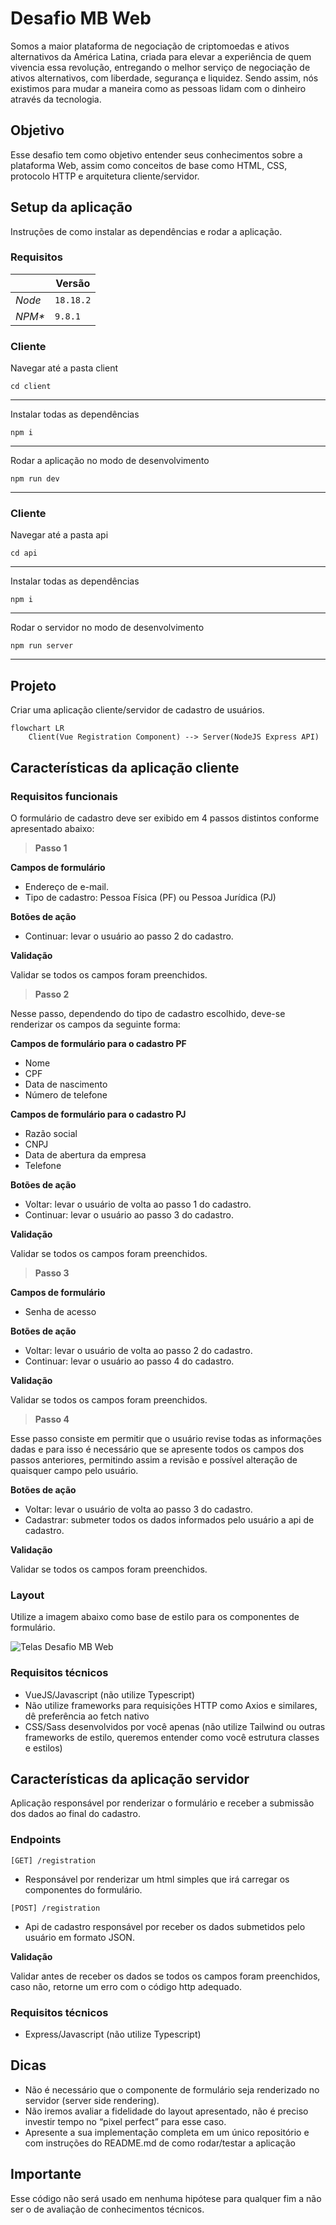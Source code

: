 # Desafio MB Web

Somos a maior plataforma de negociação de criptomoedas e ativos alternativos da América Latina, criada para elevar a experiência de quem vivencia essa revolução, entregando o melhor serviço de negociação de ativos alternativos, com liberdade, segurança e liquidez. Sendo assim, nós existimos para mudar a maneira como as pessoas lidam com o dinheiro através da tecnologia.

## Objetivo

Esse desafio tem como objetivo entender seus conhecimentos sobre a plataforma Web, assim como conceitos de base como HTML, CSS, protocolo HTTP e arquitetura cliente/servidor.

## Setup da aplicação

Instruções de como instalar as dependências e rodar a aplicação.

### Requisitos

|         | Versão    |
| ------- | --------- |
| _Node_  | `18.18.2` |
| _NPM\*_ | `9.8.1`   |

### Cliente

Navegar até a pasta client

```console
cd client
```

---

Instalar todas as dependências

```console
npm i
```

---

Rodar a aplicação no modo de desenvolvimento

```console
npm run dev
```

---

### Cliente

Navegar até a pasta api

```console
cd api
```

---

Instalar todas as dependências

```console
npm i
```

---

Rodar o servidor no modo de desenvolvimento

```console
npm run server
```

---

## Projeto

Criar uma aplicação cliente/servidor de cadastro de usuários.

```mermaid
flowchart LR
    Client(Vue Registration Component) --> Server(NodeJS Express API)
```

## Características da aplicação cliente

### Requisitos funcionais

O formulário de cadastro deve ser exibido em 4 passos distintos conforme apresentado abaixo:

> **Passo 1**

**Campos de formulário**

- Endereço de e-mail.
- Tipo de cadastro: Pessoa Física (PF) ou Pessoa Jurídica (PJ)

**Botões de ação**

- Continuar: levar o usuário ao passo 2 do cadastro.

**Validação**

Validar se todos os campos foram preenchidos.

> **Passo 2**

Nesse passo, dependendo do tipo de cadastro escolhido, deve-se renderizar os campos da seguinte forma:

**Campos de formulário para o cadastro PF**

- Nome
- CPF
- Data de nascimento
- Número de telefone

**Campos de formulário para o cadastro PJ**

- Razão social
- CNPJ
- Data de abertura da empresa
- Telefone

**Botões de ação**

- Voltar: levar o usuário de volta ao passo 1 do cadastro.
- Continuar: levar o usuário ao passo 3 do cadastro.

**Validação**

Validar se todos os campos foram preenchidos.

> **Passo 3**

**Campos de formulário**

- Senha de acesso

**Botões de ação**

- Voltar: levar o usuário de volta ao passo 2 do cadastro.
- Continuar: levar o usuário ao passo 4 do cadastro.

**Validação**

Validar se todos os campos foram preenchidos.

> **Passo 4**

Esse passo consiste em permitir que o usuário revise todas as informações dadas e para isso é necessário que se apresente todos os campos dos passos anteriores, permitindo assim a revisão e possível alteração de quaisquer campo pelo usuário.

**Botões de ação**

- Voltar: levar o usuário de volta ao passo 3 do cadastro.
- Cadastrar: submeter todos os dados informados pelo usuário a api de cadastro.

**Validação**

Validar se todos os campos foram preenchidos.

### Layout

Utilize a imagem abaixo como base de estilo para os componentes de formulário.

![Telas Desafio MB Web](https://user-images.githubusercontent.com/83235141/225743749-ca86ca69-5902-4a75-bb42-d6c0fc169bf4.png)

### Requisitos técnicos

- VueJS/Javascript (não utilize Typescript)
- Não utilize frameworks para requisições HTTP como Axios e similares, dê preferência ao fetch nativo
- CSS/Sass desenvolvidos por você apenas (não utilize Tailwind ou outras frameworks de estilo, queremos entender como você estrutura classes e estilos)

## Características da aplicação servidor

Aplicação responsável por renderizar o formulário e receber a submissão dos dados ao final do cadastro.

### Endpoints

`[GET] /registration`

- Responsável por renderizar um html simples que irá carregar os componentes do formulário.

`[POST] /registration`

- Api de cadastro responsável por receber os dados submetidos pelo usuário em formato JSON.

**Validação**

Validar antes de receber os dados se todos os campos foram preenchidos, caso não, retorne um erro com o código http adequado.

### Requisitos técnicos

- Express/Javascript (não utilize Typescript)

## Dicas

- Não é necessário que o componente de formulário seja renderizado no servidor (server side rendering).
- Não iremos avaliar a fidelidade do layout apresentado, não é preciso investir tempo no “pixel perfect” para esse caso.
- Apresente a sua implementação completa em um único repositório e com instruções do README.md de como rodar/testar a aplicação

## Importante

Esse código não será usado em nenhuma hipótese para qualquer fim a não ser o de avaliação de conhecimentos técnicos.
